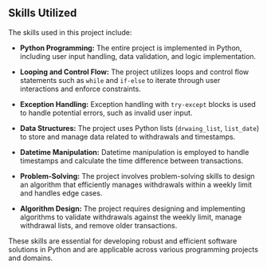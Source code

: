## Skills Utilized

The skills used in this project include:

- **Python Programming:** The entire project is implemented in Python, including user input handling, data validation, and logic implementation.
  
- **Looping and Control Flow:** The project utilizes loops and control flow statements such as `while` and `if-else` to iterate through user interactions and enforce constraints.
  
- **Exception Handling:** Exception handling with `try-except` blocks is used to handle potential errors, such as invalid user input.
  
- **Data Structures:** The project uses Python lists (`drwaing_list`, `list_date`) to store and manage data related to withdrawals and timestamps.
  
- **Datetime Manipulation:** Datetime manipulation is employed to handle timestamps and calculate the time difference between transactions.
  
- **Problem-Solving:** The project involves problem-solving skills to design an algorithm that efficiently manages withdrawals within a weekly limit and handles edge cases.
  
- **Algorithm Design:** The project requires designing and implementing algorithms to validate withdrawals against the weekly limit, manage withdrawal lists, and remove older transactions.

These skills are essential for developing robust and efficient software solutions in Python and are applicable across various programming projects and domains.
